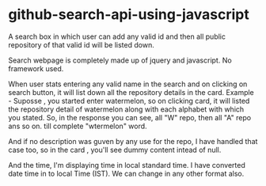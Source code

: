 # github-search-api-using-javascript
A search box in which user can add any valid id and then all public repository of that valid id will be listed down.

Search webpage is completely made up of jquery and javascript. No framework used.

When user stats entering any valid name in the search and on clicking on search button, it will list down all the repository details in the card. Example - Suposse , you started enter watermelon, so on clicking card, it will listed the repository detail of watermelon along with each alphabet with which you stated. So, in the response you can see, all "W" repo, then all "A" repo ans so on. till complete "wtermelon" word.

And if no description was guven by any use for the repo, I have handled that case too, so in the card , you'll see dummy content intead of null.

And the time, I'm displaying time in local standard time. I have converted date time in to local Time (IST). We can change in any other format also.

